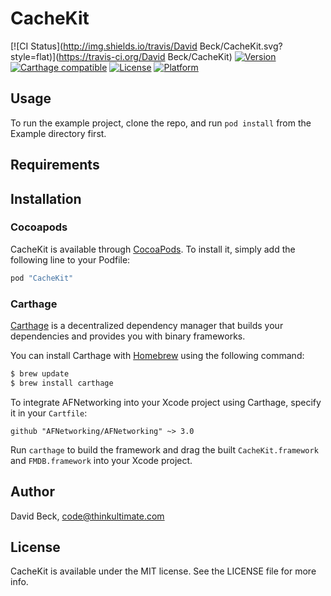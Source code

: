 # CacheKit

[![CI Status](http://img.shields.io/travis/David Beck/CacheKit.svg?style=flat)](https://travis-ci.org/David Beck/CacheKit)
[![Version](https://img.shields.io/cocoapods/v/CacheKit.svg?style=flat)](http://cocoapods.org/pods/CacheKit)
[![Carthage compatible](https://img.shields.io/badge/Carthage-compatible-4BC51D.svg?style=flat)](https://github.com/Carthage/Carthage)
[![License](https://img.shields.io/cocoapods/l/CacheKit.svg?style=flat)](http://cocoapods.org/pods/CacheKit)
[![Platform](https://img.shields.io/cocoapods/p/CacheKit.svg?style=flat)](http://cocoapods.org/pods/CacheKit)

## Usage

To run the example project, clone the repo, and run `pod install` from the Example directory first.

## Requirements

## Installation

### Cocoapods

CacheKit is available through [CocoaPods](http://cocoapods.org). To install
it, simply add the following line to your Podfile:

```ruby
pod "CacheKit"
```

### Carthage

[Carthage](https://github.com/Carthage/Carthage) is a decentralized dependency manager that builds your dependencies and provides you with binary frameworks.

You can install Carthage with [Homebrew](http://brew.sh/) using the following command:

```bash
$ brew update
$ brew install carthage
```

To integrate AFNetworking into your Xcode project using Carthage, specify it in your `Cartfile`:

```ogdl
github "AFNetworking/AFNetworking" ~> 3.0
```

Run `carthage` to build the framework and drag the built `CacheKit.framework` and `FMDB.framework` into your Xcode project.

## Author

David Beck, code@thinkultimate.com

## License

CacheKit is available under the MIT license. See the LICENSE file for more info.
